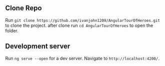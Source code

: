 ## Clone Repo

Run `git clone https://github.com/ivanjohn1209/AngularTourOfHeroes.git` to clone the project. after clone run  `cd AngularTourOfHeroes` to open the folder.

## Development server

Run `ng serve --open` for a dev server. Navigate to `http://localhost:4200/`.
